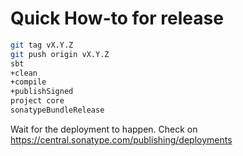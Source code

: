# Quick How-to for release
```bash
git tag vX.Y.Z
git push origin vX.Y.Z
sbt
+clean
+compile
+publishSigned
project core
sonatypeBundleRelease
```
Wait for the deployment to happen.
Check on https://central.sonatype.com/publishing/deployments
